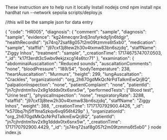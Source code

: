 These instruction are to help run it locally
Install nodejs
cmd
npm install
npx hardhat run --network sepolia scripts/deploy.js

//this will be the sample json for data entry

{
  "code": "HR005",
  "diagnosis": {
    "comment": "sample",
    "diagnosis": "sample",
    "evidence": "kg24mecqnr3rdj3nsfyrkdg1jn6tdgjr",
    "healthRecordId": "js74rq72saf8g057t2m09tzmms6t5xb0",
    "medication": "sample",
    "staffId": "j97cxf3j8tew2h30v4txmw83bn6szjdq",
    "staffName": "Ziggy Inhos",
    "treatment": "sample",
    "_creationTime": 1717467574707.0503,
    "_id": "k17f3erdt3c5wbv9ekjzxcg14s6tcr71"
  },
  "examination": {
    "abdominalAuscaltation": "Reduced sounds",
    "auscaltationComments": "none",
    "bloodPressure": "189/54",
    "bodyTemperature": 238,
    "heartAuscaltation": "Murmurs",
    "height": 299,
    "lungAuscaltation": "Crackles",
    "organizationId": "org_2h670gdMkQcNrPdTalkmEwQrj8Q",
    "palpationInspection": "none",
    "patientComplaint": "none",
    "patientId": "jn7cjhrdntm1sv2x9g1dddx0tx6snx5w",
    "performedTests": ["Blood test", "Urine test"],
    "physicalInspection": "none",
    "respiratoryRate": 3288,
    "staffId": "j97cxf3j8tew2h30v4txmw83bn6szjdq",
    "staffName": "Ziggy Inhos",
    "weight": 388,
    "_creationTime": 1717170792900.4426,
    "_id": "k570bq7hj5ff1tna5zkqv6vq956t429p"
  },
  "organizationId": "org_2h670gdMkQcNrPdTalkmEwQrj8Q",
  "patientId": "jn7cjhrdntm1sv2x9g1dddx0tx6snx5w",
  "_creationTime": 1717170792900.4429,
  "_id": "js74rq72saf8g057t2m09tzmms6t5xb0"
}
node index.js